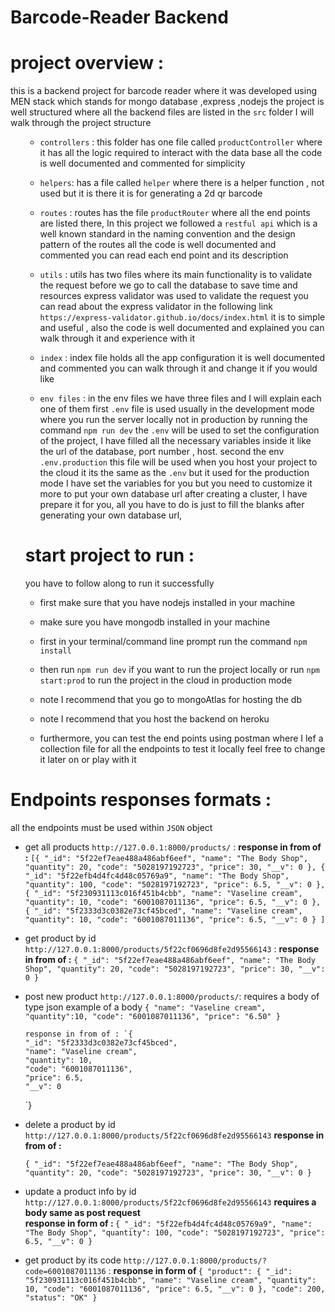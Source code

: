 # Barcode-Reader Backend

# project overview :

this is a backend project for barcode reader where it was developed using MEN stack which stands for mongo database ,express ,nodejs
the project is well structured where all the backend files are listed in the `src` folder I will walk through the project structure

<ul>

- `controllers` : this folder has one file called `productController` where it has all the logic required to interact with the data base all the code is well documented and commented for simplicity

* `helpers`: has a file called `helper` where there is a helper function , not used but it is there it is for generating a 2d qr barcode

* `routes` : routes has the file `productRouter`
  where all the end points are listed there,
  In this project we followed a `restful api` which is a well known standard in the naming convention
  and the design pattern of the routes all the code is well documented and commented you can read each end point and its description

* `utils` : utils has two files where its main functionality is to validate the request before we go to call the database to save time and resources express validator was used to validate the request
  you can read about the express validator in the following link
  `https://express-validator.github.io/docs/index.html` it is to simple and useful , also the code is well documented and explained you can walk through it and experience with it

* `index` : index file holds all the app configuration it is well documented and commented you can walk through it and change it if you would like
* `env files` : in the env files we have three files and I will explain each one of them
  first `.env` file is used usually in the development mode where you run the server locally not in production by running the command `npm run dev` the `.env` will be used to set the configuration of the project, I have filled all the necessary variables inside it like the url of the database, port number , host.
  second the env `.env.production` this file will be used when you host your project to the cloud it its the same as the `.env` but it used for the production mode I have set the variables for you but you need to customize it more to put your own database url after creating a cluster, I have prepare it for you, all you have to do is just to fill the blanks after generating your own database url,

# start project to run :

you have to follow along to run it successfully

- first make sure that you have nodejs installed in your machine
- make sure you have mongodb installed in your machine
- first in your terminal/command line prompt run the command `npm install`
- then run `npm run dev` if you want to run the project locally
  or run `npm start:prod` to run the project in the cloud in production mode

- note I recommend that you go to mongoAtlas for hosting the db
- note I recommend that you host the backend on heroku

* furthermore, you can test the end points using postman where I lef a collection file for all the endpoints
to test it locally feel free to change it later on or play with it
</ul>

# Endpoints responses formats :

all the endpoints must be used within `JSON` object

- get all products `http://127.0.0.1:8000/products/` : <strong>response in from of :</strong>
  `[{
"_id": "5f22ef7eae488a486abf6eef",
"name": "The Body Shop",
"quantity": 20,
"code": "5028197192723",
"price": 30,
"__v": 0
},
{
"_id": "5f22efb4d4fc4d48c05769a9",
"name": "The Body Shop",
"quantity": 100,
"code": "5028197192723",
"price": 6.5,
"__v": 0
},
{
"_id": "5f230931113c016f451b4cbb",
"name": "Vaseline cream",
"quantity": 10,
"code": "6001087011136",
"price": 6.5,
"__v": 0
},
{
"_id": "5f2333d3c0382e73cf45bced",
"name": "Vaseline cream",
"quantity": 10,
"code": "6001087011136",
"price": 6.5,
"__v": 0
}
]`

- get product by id `http://127.0.0.1:8000/products/5f22cf0696d8fe2d95566143` : <strong>response in from of :</strong>
  `{ "_id": "5f22ef7eae488a486abf6eef", "name": "The Body Shop", "quantity": 20, "code": "5028197192723", "price": 30, "__v": 0 }`

- post new product `http://127.0.0.1:8000/products/`:
  requires a body of type json
  example of a body 
  `{
  "name": "Vaseline cream",
  "quantity":10,
  "code": "6001087011136",
  "price": "6.50" }`

      response in from of : `{
      "_id": "5f2333d3c0382e73cf45bced",
      "name": "Vaseline cream",
      "quantity": 10,
      "code": "6001087011136",
      "price": 6.5,
      "__v": 0

  `}

- delete a product by id `http://127.0.0.1:8000/products/5f22cf0696d8fe2d95566143`
  <strong>response in from of :</strong>
  
  `{ "_id": "5f22ef7eae488a486abf6eef", "name": "The Body Shop", "quantity": 20, "code": "5028197192723", "price": 30, "__v": 0 }`

- update a product info by id `http://127.0.0.1:8000/products/5f22cf0696d8fe2d95566143`
  <strong> requires a body same as post request </strong>
  <br>
  <strong>response in form of : </strong>
  `{ "_id": "5f22efb4d4fc4d48c05769a9", "name": "The Body Shop", "quantity": 100, "code": "5028197192723", "price": 6.5, "__v": 0 }`

- get product by its code `http://127.0.0.1:8000/products/?code=6001087011136` :
  <strong>response in form of </strong>
  `{ "product": { "_id": "5f230931113c016f451b4cbb", "name": "Vaseline cream", "quantity": 10, "code": "6001087011136", "price": 6.5, "__v": 0 }, "code": 200, "status": "OK" }`
